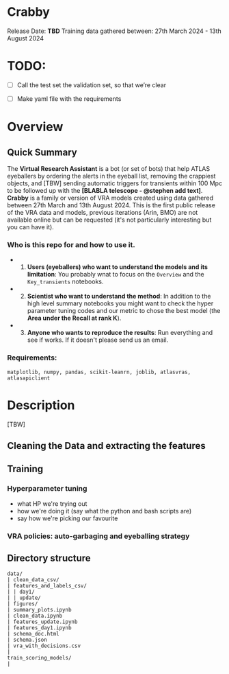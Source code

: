 # Crabby 
Release Date: **TBD**
Training data gathered between: 27th March 2024 - 13th August 2024

# TODO:
- [ ] Call the test set the validation set, so that we’re clear
- [ ] Make yaml file with the requirements


# Overview
##  Quick Summary

The **Virtual Research Assistant** is a bot (or set of bots) that help ATLAS eyeballers by ordering the alerts in the eyeball list, removing the crappiest objects, and [TBW] sending automatic triggers for transients within 100 Mpc to be followed up with the **[BLABLA telescope - @stephen add text]**.
**Crabby** is a family or version of VRA models created using data gathered between 27th March and 13th August 2024.
This is the first public release of the VRA data and models, previous iterations (Arin, BMO) are not available online but can be requested (it's not particularly interesting but you can have it). 

### Who is this repo for and how to use it.
* 1) **Users (eyeballers) who want to understand the models and its limitation**: You probably wnat to focus on the `Overview` and the `Key_transients` notebooks. 
* 2) **Scientist who want to understand the method**: In addition to the high level summary notebooks you might want to check the hyper parameter tuning codes and our metric to chose the best model (the **Area under the Recall at rank K**).
* 3) **Anyone who wants to reproduce the results**: Run everything and see if works. If it doesn't please send us an email. 

### Requirements:
```
matplotlib, numpy, pandas, scikit-leanrn, joblib, atlasvras, atlasapiclient
```

# Description
[TBW]
## Cleaning the Data and extracting the features


## Training
### Hyperparameter tuning
- what HP we're trying out
- how we're doing it (say what the python and bash scripts are)
- say how we're picking our favourite

### VRA policies: auto-garbaging and eyeballing strategy





## Directory structure

```
data/
| clean_data_csv/
| features_and_labels_csv/
| | day1/
| | update/
| figures/
| summary_plots.ipynb
| clean_data.ipynb
| features_update.ipynb  
| features_day1.ipynb 
| schema_doc.html 
| schema.json
| vra_with_decisions.csv
|
train_scoring_models/
| 

```
